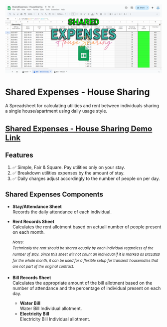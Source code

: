 ![Shared Expenses Preview](https://raw.githubusercontent.com/nivranaitsirhc/kartera-data/refs/heads/master/public/projects/office/sharedexpenses-housesharing/preview.png)

# Shared Expenses - House Sharing
A Spreadsheet for calculating utilities and rent between individuals sharing a single house/apartment using daily usage style. <br/>

<h3 style="font-size:1.5rem"><a alt="Shared Expenses - House Sharing Demo Link" href="https://docs.google.com/spreadsheets/d/1ZyhKFZvsy57c8mbm-avhKqj_nFBwnEiFlMd1xLdYr2M">Shared Expenses - House Sharing Demo Link</a></h3>


## Features 
1. ✅ Simple, Fair & Square. Pay utilities only on your stay.
2. ✅ Breakdown utilities expenses by the amount of stay.
3. ✅ Daily charges adjust accordingly to the number of people on per day.

## Shared Expenses Components
- **Stay/Attendance Sheet** <br/>
Records the daily attendance of each individual.

- **Rent Records Sheet** <br/>
Calculates the rent allotment based on actuall number of people present on each month. <br/><br/>
  <sup><em>Notes: <br/>
  Technically the rent should be shared equally by each individual regardless of the number of stay.
  Since this sheet will not count an individual if it is marked as ``EXCLUDED`` for the whole month, it can be used for a flexible setup for transient housemates that are not part of the original contract.
</em></sup>

- **Bill Records Sheet** <br/>
Calculates the appropriate amount of the bill allotment based on the number of attendance and the percentage of individual present on each day.

  - <b>Water Bill</b> <br/>
  Water Bill Individual allotment.
  - <b>Electricity Bill</b> <br/>
  Electricity Bill Individual allotment.
